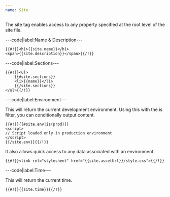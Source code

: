 ```yaml
---
name: Site
---
```


The site tag enables access to any property specified at the root level of the site file.

---code|label:Name & Description---

```markup
{{#!}}<h1>{{site.name}}</h1>
<span>{{site.description}}</span>{{/!}}
```

---code|label:Sections---

```markup
{{#!}}<ul>
	{{#site.sections}}
	<li>{{name}}</li>
	{{/site.sections}}
</ul>{{/!}}
```

---code|label:Environment---

This will return the current development environment. Using this with the is filter, you can conditionally output content.

```markup
{{#!}}{{#site.env|is(prod)}}
<script>
// Script loaded only in production environment
</script>
{{/site.env}}{{/!}}
```

It also allows quick access to any data associated with an environment.

```markup
{{#!}}<link rel="stylesheet" href="{{site.assetUrl}}/style.css">{{/!}}
```

---code|label:Time---

This will return the current time.

```markup
{{#!}}{{site.time}}{{/!}}
```